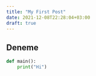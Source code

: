 ```yaml
---
title: "My First Post"
date: 2021-12-08T22:28:04+03:00
draft: true
---
```


## Deneme

```python
def main():
    print("Hi")
```